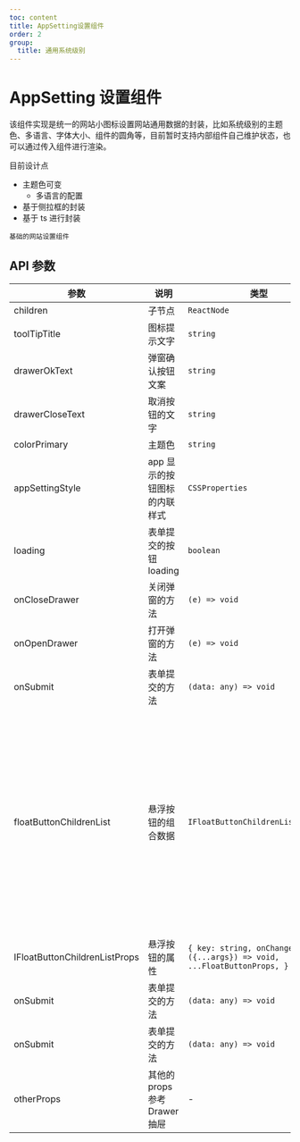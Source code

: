 ```yaml
---
toc: content
title: AppSetting设置组件
order: 2
group:
  title: 通用系统级别
---
```


# AppSetting 设置组件

该组件实现是统一的网站小图标设置网站通用数据的封装，比如系统级别的主题色、多语言、字体大小、组件的圆角等，目前暂时支持内部组件自己维护状态，也可以通过传入组件进行渲染。

目前设计点

- 主题色可变
  - 多语言的配置
- 基于侧拉框的封装
- 基于 ts 进行封装

<code src="./demos/drag-and-drop.tsx">基础的网站设置组件</code>

## API 参数

| 参数                          | 说明                          | 类型                                                                   | 默认值                                                                                                                                                                                                                                                                                                                                                                                                              |
| ----------------------------- | ----------------------------- | ---------------------------------------------------------------------- | ------------------------------------------------------------------------------------------------------------------------------------------------------------------------------------------------------------------------------------------------------------------------------------------------------------------------------------------------------------------------------------------------------------------- |
| children                      | 子节点                        | `ReactNode`                                                            | `()=> ReactNode`                                                                                                                                                                                                                                                                                                                                                                                                    |
| toolTipTitle                  | 图标提示文字                  | `string`                                                               | `摸鱼君-系统设置`                                                                                                                                                                                                                                                                                                                                                                                                   |
| drawerOkText                  | 弹窗确认按钮文案              | `string`                                                               | `确认`                                                                                                                                                                                                                                                                                                                                                                                                              |
| drawerCloseText               | 取消按钮的文字                | `string`                                                               | `关闭`                                                                                                                                                                                                                                                                                                                                                                                                              |
| colorPrimary                  | 主题色                        | `string`                                                               | -                                                                                                                                                                                                                                                                                                                                                                                                                   |
| appSettingStyle               | app 显示的按钮图标的内联样式  | `CSSProperties`                                                        | -                                                                                                                                                                                                                                                                                                                                                                                                                   |
| loading                       | 表单提交的按钮 loading        | `boolean`                                                              | `false`                                                                                                                                                                                                                                                                                                                                                                                                             |
| onCloseDrawer                 | 关闭弹窗的方法                | `(e) => void`                                                          | -                                                                                                                                                                                                                                                                                                                                                                                                                   |
| onOpenDrawer                  | 打开弹窗的方法                | `(e) => void`                                                          | -                                                                                                                                                                                                                                                                                                                                                                                                                   |
| onSubmit                      | 表单提交的方法                | `(data: any) => void`                                                  | -                                                                                                                                                                                                                                                                                                                                                                                                                   |
| floatButtonChildrenList       | 悬浮按钮的组合数据            | `IFloatButtonChildrenListProps[]`                                      | `[{ key: 'fisher-man-system', icon: <System theme="outline" size="18" />, type: 'primary', tooltip: '摸鱼君-系统设置', onChange: ({ setDrawerState }) => { // 打开弹窗的回调 setDrawerState({ open: true, }); }, }, { key: 'fisher-man-customer-service', icon: <HeadsetOne theme="outline" size="18" />, type: 'primary', tooltip: '摸鱼君-客服中心', onChange: ({ data }) => { console.log('data', data); }, },]` |
| IFloatButtonChildrenListProps | 悬浮按钮的属性                | `{ key: string, onChange: ({...args}) => void, ...FloatButtonProps, }` | -                                                                                                                                                                                                                                                                                                                                                                                                                   |
| onSubmit                      | 表单提交的方法                | `(data: any) => void`                                                  | -                                                                                                                                                                                                                                                                                                                                                                                                                   |
| onSubmit                      | 表单提交的方法                | `(data: any) => void`                                                  | -                                                                                                                                                                                                                                                                                                                                                                                                                   |
| otherProps                    | 其他的 props 参考 Drawer 抽屉 | -                                                                      | -                                                                                                                                                                                                                                                                                                                                                                                                                   |
